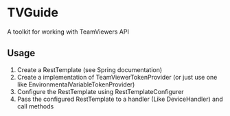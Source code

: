 # TVGuide
A toolkit for working with TeamViewers API

## Usage

1. Create a RestTemplate (see Spring documentation)
2. Create a implementation of TeamViewerTokenProvider (or just use one like EnvironmentalVariableTokenProvider)
3. Configure the RestTemplate using RestTemplateConfigurer
4. Pass the configured RestTemplate to a handler (Like DeviceHandler) and call methods
 